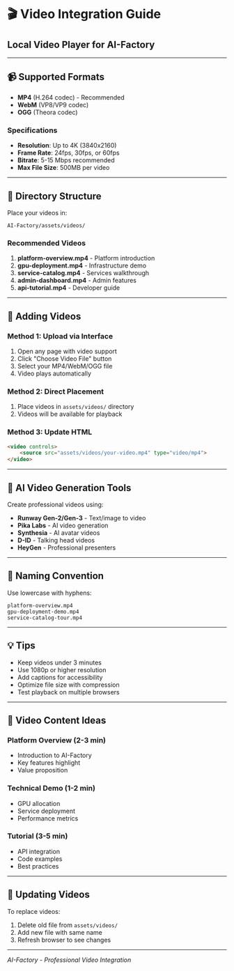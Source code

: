 # 🎬 Video Integration Guide

## Local Video Player for AI-Factory

---

## 📹 Supported Formats

- **MP4** (H.264 codec) - Recommended
- **WebM** (VP8/VP9 codec)
- **OGG** (Theora codec)

### Specifications
- **Resolution**: Up to 4K (3840x2160)
- **Frame Rate**: 24fps, 30fps, or 60fps
- **Bitrate**: 5-15 Mbps recommended
- **Max File Size**: 500MB per video

---

## 📁 Directory Structure

Place your videos in:
```
AI-Factory/assets/videos/
```

### Recommended Videos

1. **platform-overview.mp4** - Platform introduction
2. **gpu-deployment.mp4** - Infrastructure demo
3. **service-catalog.mp4** - Services walkthrough
4. **admin-dashboard.mp4** - Admin features
5. **api-tutorial.mp4** - Developer guide

---

## 🔧 Adding Videos

### Method 1: Upload via Interface
1. Open any page with video support
2. Click "Choose Video File" button
3. Select your MP4/WebM/OGG file
4. Video plays automatically

### Method 2: Direct Placement
1. Place videos in `assets/videos/` directory
2. Videos will be available for playback

### Method 3: Update HTML
```html
<video controls>
    <source src="assets/videos/your-video.mp4" type="video/mp4">
</video>
```

---

## 🎥 AI Video Generation Tools

Create professional videos using:

- **Runway Gen-2/Gen-3** - Text/image to video
- **Pika Labs** - AI video generation
- **Synthesia** - AI avatar videos
- **D-ID** - Talking head videos
- **HeyGen** - Professional presenters

---

## 📝 Naming Convention

Use lowercase with hyphens:
```
platform-overview.mp4
gpu-deployment-demo.mp4
service-catalog-tour.mp4
```

---

## 💡 Tips

- Keep videos under 3 minutes
- Use 1080p or higher resolution
- Add captions for accessibility
- Optimize file size with compression
- Test playback on multiple browsers

---

## 🎨 Video Content Ideas

### Platform Overview (2-3 min)
- Introduction to AI-Factory
- Key features highlight
- Value proposition

### Technical Demo (1-2 min)
- GPU allocation
- Service deployment
- Performance metrics

### Tutorial (3-5 min)
- API integration
- Code examples
- Best practices

---

## 🔄 Updating Videos

To replace videos:
1. Delete old file from `assets/videos/`
2. Add new file with same name
3. Refresh browser to see changes

---

*AI-Factory - Professional Video Integration*
